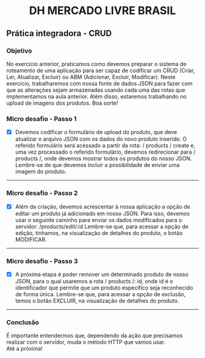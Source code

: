 
<h1 align="center">DH MERCADO LIVRE BRASIL </h1>

## Prática integradora - CRUD 
### Objetivo 
<div>
No exercício anterior, praticamos como devemos preparar o sistema de roteamento de uma
aplicação para ser capaz de codificar um CRUD (Criar, Ler, Atualizar, Excluir) ou ABM
(Adicionar, Excluir, Modificar).
Neste exercício, trabalharemos com nossa fonte de dados JSON para fazer com que as
alterações sejam armazenadas usando cada uma das rotas que implementamos na aula
anterior. Além disso, estaremos trabalhando no upload de imagens dos produtos.
Boa sorte!
</div>

### Micro desafio - Passo 1 

- [X] Devemos codificar o formulário de upload do produto, que deve atualizar o arquivo JSON com os dados do novo produto inserido.
O referido formulário será acessado a partir da rota: / products / create e, uma vez processado
o referido formulário, devemos redirecionar para / products /, onde devemos mostrar todos os
produtos do nosso JSON. Lembre-se de que devemos incluir a possibilidade de enviar uma
imagem do produto.

<hr>

### Micro desafio - Passo 2 



- [X] Além da criação, devemos acrescentar à nossa aplicação a opção de editar um produto já
adicionado em nosso JSON. Para isso, devemos usar o seguinte caminho para enviar os
dados modificados para o servidor: /products/edit/:id
Lembre-se que, para acessar a opção de edição, tínhamos, na visualização de detalhes do
produto, o botão MODIFICAR.

<hr>

### Micro desafio - Passo 3


- [X] A próxima etapa é poder remover um determinado produto de nosso JSON, para o qual
usaremos a rota / products /: id, onde id é o identificador que permite que um produto
específico seja reconhecido de forma única.
Lembre-se que, para acessar a opção de exclusão, temos o botão EXCLUIR, na visualização
de detalhes do produto.

<hr>


### Conclusão 

<div>
É importante entendermos que, dependendo da ação que precisamos realizar com o
servidor, muda o método HTTP que vamos usar.
</div>
Até a próxima!
 
